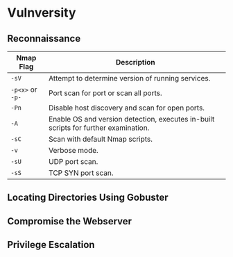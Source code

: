 # Vulnversity
## Reconnaissance

| Nmap Flag | Description
| --- | ---
| `-sV` | Attempt to determine version of running services.
| `-p<x>` or `-p-` | Port scan for port <x> or scan all ports.
| `-Pn` | Disable host discovery and scan for open ports.
| `-A` | Enable OS and version detection, executes in-built scripts for further examination.
| `-sC` | Scan with default Nmap scripts.
| `-v` | Verbose mode.
| `-sU` | UDP port scan.
| `-sS` | TCP SYN port scan.


## Locating Directories Using Gobuster
## Compromise the Webserver
## Privilege Escalation
